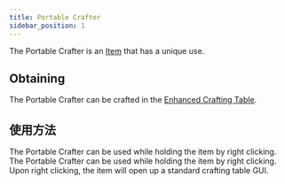 ```yaml
---
title: Portable Crafter
sidebar_position: 1
---
```


The Portable Crafter is an [Item](/docs/Slimefun/Items) that has a unique use.

## Obtaining

The Portable Crafter can be crafted in the [Enhanced Crafting Table](Enhanced-Crafting-Table).

## 使用方法

The Portable Crafter can be used while holding the item by right clicking. The Portable Crafter can be used while holding the item by right clicking. Upon right clicking, the item will open up a standard crafting table GUI.
